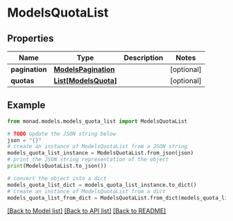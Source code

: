 # ModelsQuotaList


## Properties

Name | Type | Description | Notes
------------ | ------------- | ------------- | -------------
**pagination** | [**ModelsPagination**](ModelsPagination.md) |  | [optional] 
**quotas** | [**List[ModelsQuota]**](ModelsQuota.md) |  | [optional] 

## Example

```python
from monad.models.models_quota_list import ModelsQuotaList

# TODO update the JSON string below
json = "{}"
# create an instance of ModelsQuotaList from a JSON string
models_quota_list_instance = ModelsQuotaList.from_json(json)
# print the JSON string representation of the object
print(ModelsQuotaList.to_json())

# convert the object into a dict
models_quota_list_dict = models_quota_list_instance.to_dict()
# create an instance of ModelsQuotaList from a dict
models_quota_list_from_dict = ModelsQuotaList.from_dict(models_quota_list_dict)
```
[[Back to Model list]](../README.md#documentation-for-models) [[Back to API list]](../README.md#documentation-for-api-endpoints) [[Back to README]](../README.md)


